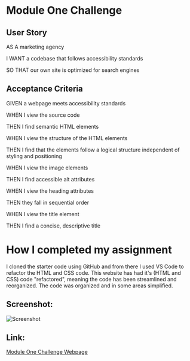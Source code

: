 # Module One Challenge
## User Story
AS A marketing agency

I WANT a codebase that follows accessibility standards

SO THAT our own site is optimized for search engines
## Acceptance Criteria
GIVEN a webpage meets accessibility standards

WHEN I view the source code

THEN I find semantic HTML elements

WHEN I view the structure of the HTML elements

THEN I find that the elements follow a logical structure independent of styling and positioning

WHEN I view the image elements

THEN I find accessible alt attributes

WHEN I view the heading attributes

THEN they fall in sequential order

WHEN I view the title element

THEN I find a concise, descriptive title

# How I completed my assignment
I cloned the starter code using GitHub and from there I used VS Code to refactor the HTML and CSS code. This website has had it's (HTML and CSS) code "refactored", meaning the code has been streamlined and reorganized. The code was organized and in some areas simplified.

## Screenshot:
![Screenshot](./assets/images/Screenshot.png "Screenshot")

## Link:
[Module One Challenge Webpage](https://domenicobarb.github.io/module-1-challenge/)